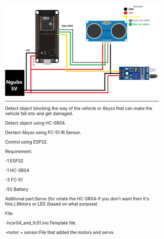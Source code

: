 <p align="center">
    <img src="https://github.com/PIFgroup5/Detect-Block-object-or-abyss/blob/main/sodolaprap.png">
</p>

---

<div align="center">


</div>

Detect object blocking the way of the vehicle or Abyss that can make the vehicle fall into and get damaged.


Detect object using HC-SR04.


Dectect Abyss using FC-51 IR Sensor.


Control using ESP32.


Requirement: 

-1 ESP32

-1 HC-SR04

-3 FC-51

-5V Battery


Addtional part:Servo (for rotate the HC-SR04-if you don't want then it's fine.),Motors or LED (based on what purpose)

File:

-hcsr04_and_fc51.ino:Template file.

-motor + sensor:File that added the motors and servo.





<br/>

